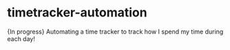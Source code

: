# timetracker-automation

{In progress} Automating a time tracker to track how I spend my time during each day!
